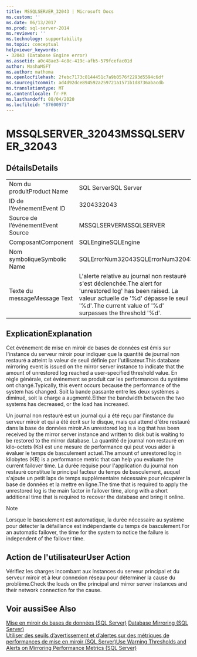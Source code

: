 ```yaml
---
title: MSSQLSERVER_32043 | Microsoft Docs
ms.custom: ''
ms.date: 06/13/2017
ms.prod: sql-server-2014
ms.reviewer: ''
ms.technology: supportability
ms.topic: conceptual
helpviewer_keywords:
- 32043 (Database Engine error)
ms.assetid: a0c48ae3-4c8c-419c-afb5-579fcefac01d
author: MashaMSFT
ms.author: mathoma
ms.openlocfilehash: 2febc7173c8144451c7a9b0576f2293d5594c6df
ms.sourcegitcommit: ad4d92dce894592a259721a1571b1d8736abacdb
ms.translationtype: MT
ms.contentlocale: fr-FR
ms.lasthandoff: 08/04/2020
ms.locfileid: "87600973"
---
```

# <a name="mssqlserver_32043"></a><span data-ttu-id="3833f-102">MSSQLSERVER_32043</span><span class="sxs-lookup"><span data-stu-id="3833f-102">MSSQLSERVER_32043</span></span>
    
## <a name="details"></a><span data-ttu-id="3833f-103">Détails</span><span class="sxs-lookup"><span data-stu-id="3833f-103">Details</span></span>  
  
|||  
|-|-|  
|<span data-ttu-id="3833f-104">Nom du produit</span><span class="sxs-lookup"><span data-stu-id="3833f-104">Product Name</span></span>|<span data-ttu-id="3833f-105">SQL Server</span><span class="sxs-lookup"><span data-stu-id="3833f-105">SQL Server</span></span>|  
|<span data-ttu-id="3833f-106">ID de l’événement</span><span class="sxs-lookup"><span data-stu-id="3833f-106">Event ID</span></span>|<span data-ttu-id="3833f-107">32043</span><span class="sxs-lookup"><span data-stu-id="3833f-107">32043</span></span>|  
|<span data-ttu-id="3833f-108">Source de l’événement</span><span class="sxs-lookup"><span data-stu-id="3833f-108">Event Source</span></span>|<span data-ttu-id="3833f-109">MSSQLSERVER</span><span class="sxs-lookup"><span data-stu-id="3833f-109">MSSQLSERVER</span></span>|  
|<span data-ttu-id="3833f-110">Composant</span><span class="sxs-lookup"><span data-stu-id="3833f-110">Component</span></span>|<span data-ttu-id="3833f-111">SQLEngine</span><span class="sxs-lookup"><span data-stu-id="3833f-111">SQLEngine</span></span>|  
|<span data-ttu-id="3833f-112">Nom symbolique</span><span class="sxs-lookup"><span data-stu-id="3833f-112">Symbolic Name</span></span>|<span data-ttu-id="3833f-113">SQLErrorNum32043</span><span class="sxs-lookup"><span data-stu-id="3833f-113">SQLErrorNum32043</span></span>|  
|<span data-ttu-id="3833f-114">Texte du message</span><span class="sxs-lookup"><span data-stu-id="3833f-114">Message Text</span></span>|<span data-ttu-id="3833f-115">L'alerte relative au journal non restauré s'est déclenchée.</span><span class="sxs-lookup"><span data-stu-id="3833f-115">The alert for 'unrestored log' has been raised.</span></span> <span data-ttu-id="3833f-116">La valeur actuelle de '%d' dépasse le seuil '%d'.</span><span class="sxs-lookup"><span data-stu-id="3833f-116">The current value of '%d' surpasses the threshold '%d'.</span></span>|  
  
## <a name="explanation"></a><span data-ttu-id="3833f-117">Explication</span><span class="sxs-lookup"><span data-stu-id="3833f-117">Explanation</span></span>  
 <span data-ttu-id="3833f-118">Cet événement de mise en miroir de bases de données est émis sur l'instance du serveur miroir pour indiquer que la quantité de journal non restauré a atteint la valeur de seuil définie par l'utilisateur.</span><span class="sxs-lookup"><span data-stu-id="3833f-118">This database mirroring event is issued on the mirror server instance to indicate that the amount of unrestored log reached a user-specified threshold value.</span></span> <span data-ttu-id="3833f-119">En règle générale, cet événement se produit car les performances du système ont changé.</span><span class="sxs-lookup"><span data-stu-id="3833f-119">Typically, this event occurs because the performance of the system has changed.</span></span> <span data-ttu-id="3833f-120">Soit la bande passante entre les deux systèmes a diminué, soit la charge a augmenté.</span><span class="sxs-lookup"><span data-stu-id="3833f-120">Either the bandwidth between the two systems has decreased, or the load has increased.</span></span>  
  
 <span data-ttu-id="3833f-121">Un journal non restauré est un journal qui a été reçu par l'instance du serveur miroir et qui a été écrit sur le disque, mais qui attend d'être restauré dans la base de données miroir.</span><span class="sxs-lookup"><span data-stu-id="3833f-121">An unrestored log is a log that has been received by the mirror server instance and written to disk but is waiting to be restored to the mirror database.</span></span> <span data-ttu-id="3833f-122">La quantité de journal non restauré en kilo-octets (Ko) est une mesure de performance qui peut vous aider à évaluer le temps de basculement actuel.</span><span class="sxs-lookup"><span data-stu-id="3833f-122">The amount of unrestored log in kilobytes (KB) is a performance metric that can help you evaluate the current failover time.</span></span> <span data-ttu-id="3833f-123">La durée requise pour l'application du journal non restauré constitue le principal facteur du temps de basculement, auquel s'ajoute un petit laps de temps supplémentaire nécessaire pour récupérer la base de données et la mettre en ligne.</span><span class="sxs-lookup"><span data-stu-id="3833f-123">The time that is required to apply the unrestored log is the main factor in failover time, along with a short additional time that is required to recover the database and bring it online.</span></span>  
  
> [!NOTE]  
>  <span data-ttu-id="3833f-124">Lorsque le basculement est automatique, la durée nécessaire au système pour détecter la défaillance est indépendante du temps de basculement.</span><span class="sxs-lookup"><span data-stu-id="3833f-124">For an automatic failover, the time for the system to notice the failure is independent of the failover time.</span></span>  
  
## <a name="user-action"></a><span data-ttu-id="3833f-125">Action de l'utilisateur</span><span class="sxs-lookup"><span data-stu-id="3833f-125">User Action</span></span>  
 <span data-ttu-id="3833f-126">Vérifiez les charges incombant aux instances du serveur principal et du serveur miroir et à leur connexion réseau pour déterminer la cause du problème.</span><span class="sxs-lookup"><span data-stu-id="3833f-126">Check the loads on the principal and mirror server instances and their network connection for the cause.</span></span>  
  
## <a name="see-also"></a><span data-ttu-id="3833f-127">Voir aussi</span><span class="sxs-lookup"><span data-stu-id="3833f-127">See Also</span></span>  
 <span data-ttu-id="3833f-128">[Mise en miroir de bases de données &#40;SQL Server&#41;](../../database-engine/database-mirroring/database-mirroring-sql-server.md) </span><span class="sxs-lookup"><span data-stu-id="3833f-128">[Database Mirroring &#40;SQL Server&#41;](../../database-engine/database-mirroring/database-mirroring-sql-server.md) </span></span>  
 [<span data-ttu-id="3833f-129">Utiliser des seuils d’avertissement et d’alertes sur des métriques de performances de mise en miroir &#40;SQL Server&#41;</span><span class="sxs-lookup"><span data-stu-id="3833f-129">Use Warning Thresholds and Alerts on Mirroring Performance Metrics &#40;SQL Server&#41;</span></span>](../../database-engine/database-mirroring/use-warning-thresholds-and-alerts-on-mirroring-performance-metrics-sql-server.md)  
  
  
